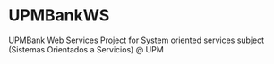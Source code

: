 # UPMBankWS
UPMBank Web Services Project for System oriented services subject (Sistemas Orientados a Servicios) @ UPM
